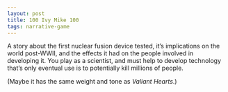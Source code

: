 ```yaml
---
layout: post
title: 100 Ivy Mike 100
tags: narrative-game
---
```

A story about the first nuclear fusion device tested, it’s implications on the world post-WWII, and the effects it had on the people involved in developing it.  You play as a scientist, and must help to develop technology that’s only eventual use is to potentially kill millions of people.

(Maybe it has the same weight and tone as *Valiant Hearts*.)